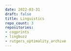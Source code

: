 ```yaml
---
date: 2022-03-31
draft: false
title: Linguistics
repo_count: 3
repositories:
- cogprints
- lingbuzz
- rutgers_optimality_archive
---
```



